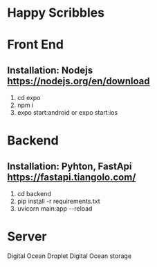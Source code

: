 # Happy Scribbles

# Front End

## Installation: Nodejs https://nodejs.org/en/download
1. cd expo
2. npm i
3. expo start:android or expo start:ios

# Backend
## Installation: Pyhton, FastApi https://fastapi.tiangolo.com/
1. cd backend
2. pip install -r requirements.txt
3. uvicorn main:app --reload


# Server
Digital Ocean Droplet
Digital Ocean storage
